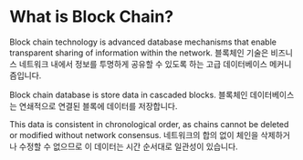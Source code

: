 # What is Block Chain?
Block chain technology is advanced database mechanisms that enable transparent sharing of information within the network.
블록체인 기술은 비즈니스 네트워크 내에서 정보를 투명하게 공유할 수 있도록 하는 고급 데이터베이스 메커니즘입니다.

Block chain database is store data in cascaded blocks.
블록체인 데이터베이스는 연쇄적으로 연결된 블록에 데이터를 저장합니다.

This data is consistent in chronological order, as chains cannot be deleted or modified without network consensus.
네트워크의 합의 없이 체인을 삭제하거나 수정할 수 없으므로 이 데이터는 시간 순서대로 일관성이 있습니다.